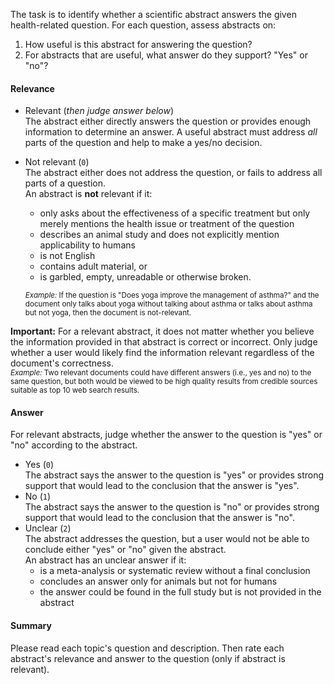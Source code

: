The task is to identify whether a scientific abstract answers the given health-related question.
For each question, assess abstracts on:

1. How useful is this abstract for answering the question?
2. For abstracts that are useful, what answer do they support? "Yes" or "no"?

#### Relevance

- Relevant (_then judge answer below_)  
  The abstract either directly answers the question or provides enough information to determine an answer. A useful
  abstract must address _all_ parts of the question and help to make a yes/no decision.
- Not relevant (`0`)  
  The abstract either does not address the question, or fails to address all parts of a question.  
  An abstract is **not** relevant if it:
  - only asks about the effectiveness of a specific treatment but only merely mentions the health issue or
    treatment of the question
  - describes an animal study and does not explicitly mention applicability to humans
  - is not English
  - contains adult material, or
  - is garbled, empty, unreadable or otherwise broken.

  <small>_Example:_
  If the question is "Does yoga improve the management of asthma?" and the document only talks about yoga without talking about asthma or talks about asthma but not yoga, then the document is not-relevant.
  </small>

**Important:** For a relevant abstract, it does not matter whether you believe the information provided in that abstract
is correct or incorrect. Only judge whether a user would likely find the information relevant regardless of the
document's correctness.  
<small>_Example:_
Two relevant documents could have different answers (i.e., yes and no) to the same question, but both would be viewed to
be high quality results from credible sources suitable as top 10 web search results.
</small>

#### Answer

For relevant abstracts, judge whether the answer to the question is "yes" or "no" according to the abstract.

- Yes (`0`)  
  The abstract says the answer to the question is "yes" or provides strong support that would lead to the conclusion
  that the answer is "yes".
- No (`1`)  
  The abstract says the answer to the question is "no" or provides strong support that would lead to the conclusion that
  the answer is "no".
- Unclear (`2`)  
  The abstract addresses the question, but a user would not be able to conclude either "yes" or "no" given the abstract.  
  An abstract has an unclear answer if it:
  - is a meta-analysis or systematic review without a final conclusion
  - concludes an answer only for animals but not for humans
  - the answer could be found in the full study but is not provided in the abstract

#### Summary

Please read each topic's question and description. Then rate each abstract's relevance and answer to the question (only
if abstract is relevant).

